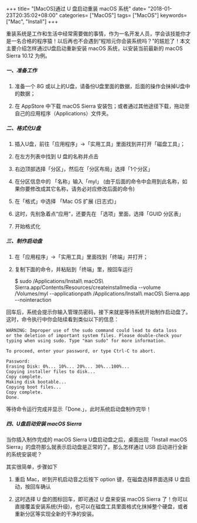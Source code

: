 +++
title= "[MacOS]通过 U 盘启动重装 macOS 系统"
date= "2018-01-23T20:35:02+08:00"
categories= ["MacOS"]
tags= ["MacOS"]
keywords= ["Mac", "Install"]
+++


重装系统是工作和生活中经常需要做的事情，作为一名开发人员，学会该技能你才是一名合格的程序猿！以后再也不会遇到“程旭元你会装系统吗？”的尴尬了！本文主要介绍怎样通过U盘启动重新安装 macOS 系统，以安装当前最新的 macOS Sierra 10.12 为例。

##### 一、准备工作
1. 准备一个 8G 或以上的U盘，请备份U盘里面的数据，后面的操作会抹掉U盘中的数据；

2. 在 AppStore 中下载 macOS Sierra 安装包；或者通过其他途径下载，拖动至自己的应用程序（Applications）文件夹。

##### 二、格式化U盘
1. 插入U盘，前往「应用程序」->「实用工具」里面找到并打开「磁盘工具」； 

2. 在左方列表中找到 U 盘的名称并点击

3. 右边顶部选择「分区」，然后在「分区布局」选择「1个分区」 

4. 在分区信息中的 「名称」输入「myl」 (由于后面的命令中会用到此名称，如果你要修改成其它名称，请务必对应修改后面的命令) 

5. 在「格式」中选择 「Mac OS 扩展 (日志式)」 

6. 这时，先别急着点“应用”，还要先在 「选项」里面，选择「GUID 分区表」 

7. 开始格式化

##### 三、制作启动盘
1. 在「应用程序」->「实用工具」里面找到「终端」并打开； 

2. 复制下面的命令，并粘贴到「终端」里，按回车运行

	$ sudo /Applications/Install\ macOS\ Sierra.app/Contents/Resources/createinstallmedia --volume /Volumes/myl --applicationpath /Applications/Install\ macOS\ Sierra.app --nointeraction

回车后，系统会提示你输入管理员密码，接下来就是等待系统开始制作启动盘了。这时，命令执行中你会陆续看到类似以下的信息：

	WARNING: Improper use of the sudo command could lead to data loss
	or the deletion of important system files. Please double-check your
	typing when using sudo. Type "man sudo" for more information.

	To proceed, enter your password, or type Ctrl-C to abort.

	Password:
	Erasing Disk: 0%... 10%... 20%... 30%...100%...
	Copying installer files to disk...
	Copy complete.
	Making disk bootable...
	Copying boot files...
	Copy complete.
	Done.
	
等待命令运行完成并显示「Done.」，此时系统启动盘制作完毕！

##### 四、U盘启动安装 macOS Sierra
当你插入制作完成的 macOS Sierra U盘启动盘之后，桌面出现「Install macOS Sierra」的盘符那么就表示启动盘是正常的了。那么怎样通过 USB 启动进行全新的系统安装呢？

其实很简单，步骤如下

1. 重启 Mac，听到开机启动音之后按下 option 键，在磁盘选择界面选择 U 盘启动，按回车确认 

2. 这时选择 U 盘的图标回车，即可通过 U 盘来安装 macOS Sierra 了！你可以直接覆盖安装系统(升级)，也可以在磁盘工具里面格式化抹掉整个硬盘，或者重新分区等实现全新的干净的安装。

